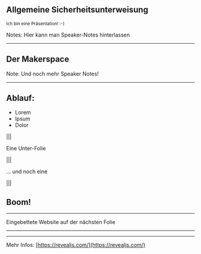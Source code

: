## Allgemeine Sicherheitsunterweisung<!-- .element: style="background-color:rgba(255, 255, 255, .7);" -->

<small>Ich bin eine Präsentation! :-)</small>

<!-- .slide: data-background-color="lavender" -->

Notes:
Hier kann man Speaker-Notes hinterlassen

---

## Der Makerspace<!-- .element: style="background-color:rgba(255, 255, 255, .7);" -->

<!-- .slide: data-background-image="https://makerspace.io.noc.ruhr-uni-bochum.de/website/medien/RUB-Makerspace_Veranstaltungen_CC-BY-SA-40.jpg"-->

Note:
Und noch mehr Speaker Notes! 

---

## Ablauf: 

- Lorem<!-- .element: class="fragment" -->
- Ipsum<!-- .element: class="fragment" -->
- Dolor<!-- .element: class="fragment" -->

<!-- .slide: data-background-color="DarkViolet" -->

|||

Eine Unter-Folie

|||

... und noch eine

|||

## Boom!<!-- .element: class="r-fit-text" -->
<!-- .slide: data-background-color="Orange" -->


---

Eingebettete Website auf der nächsten Folie

---

<!-- .slide: data-background-iframe="https://en.m.wikipedia.org/wiki/Markdown" -->

---

Mehr Infos: [https://revealjs.com/](https://revealjs.com/)
